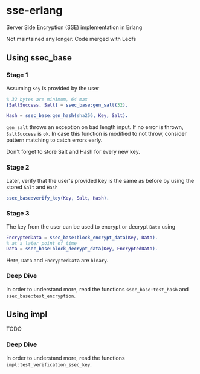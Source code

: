 # sse-erlang
Server Side Encryption (SSE) implementation in Erlang

Not maintained any longer. Code merged with Leofs

## Using ssec_base
### Stage 1
Assuming ```Key``` is provided by the user
```erlang
% 32 bytes are minimum, 64 max
{SaltSuccess, Salt} = ssec_base:gen_salt(32).

Hash = ssec_base:gen_hash(sha256, Key, Salt).
```
```gen_salt``` throws an exception on bad length input. If no error is thrown, ```SaltSuccess``` is ```ok```. In case this function is modified to not throw, consider pattern matching to catch errors early.

 Don't forget to store Salt and Hash for every new key.

### Stage 2
Later, verify that the user's provided key is the same as before by using the stored ```Salt``` and ```Hash```
```erlang
ssec_base:verify_key(Key, Salt, Hash).
```
### Stage 3
The key from the user can be used to encrypt or decrypt ```Data``` using
```erlang
EncryptedData = ssec_base:block_encrypt_data(Key, Data).
% at a later point of time
Data = ssec_base:block_decrypt_data(Key, EncryptedData).
```
Here, ```Data``` and ```EncryptedData``` are ```binary```.

### Deep Dive
In order to understand more, read the functions ```ssec_base:test_hash``` and ```ssec_base:test_encryption```.

## Using impl
TODO

### Deep Dive
In order to understand more, read the functions ```impl:test_verification_ssec_key```.
